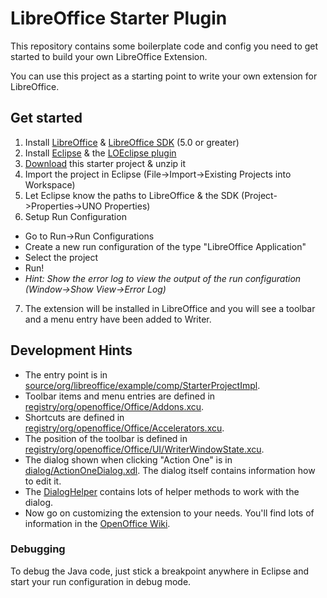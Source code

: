 # LibreOffice Starter Plugin

This repository contains some boilerplate code and config you need to get started to build your own LibreOffice Extension.

You can use this project as a starting point to write your own extension for LibreOffice.

## Get started

1. Install [LibreOffice](http://www.libreoffice.org/download) & [LibreOffice SDK](http://www.libreoffice.org/download) (5.0 or greater)
2. Install [Eclipse](http://www.eclipse.org/) & the [LOEclipse plugin](https://github.com/LibreOffice/loeclipse/#installation)
3. [Download](https://github.com/smehrbrodt/libreoffice-starter-plugin/archive/master.zip) this starter project & unzip it
4. Import the project in Eclipse (File->Import->Existing Projects into Workspace)
5. Let Eclipse know the paths to LibreOffice & the SDK (Project->Properties->UNO Properties)
6. Setup Run Configuration
  * Go to Run->Run Configurations
  * Create a new run configuration of the type "LibreOffice Application"
  * Select the project
  * Run!
  * *Hint: Show the error log to view the output of the run configuration (Window->Show View->Error Log)*
7. The extension will be installed in LibreOffice and you will see a toolbar and a menu entry have been added to Writer.

## Development Hints
* The entry point is in [source/org/libreoffice/example/comp/StarterProjectImpl](https://github.com/smehrbrodt/libreoffice-starter-plugin/blob/master/source/org/libreoffice/example/comp/StarterProjectImpl.java).
* Toolbar items and menu entries are defined in [registry/org/openoffice/Office/Addons.xcu](https://github.com/smehrbrodt/libreoffice-starter-plugin/blob/master/registry/org/openoffice/Office/Addons.xcu).
* Shortcuts are defined in [registry/org/openoffice/Office/Accelerators.xcu](https://github.com/smehrbrodt/libreoffice-starter-plugin/blob/master/registry/org/openoffice/Office/Accelerators.xcu).
* The position of the toolbar is defined in [registry/org/openoffice/Office/UI/WriterWindowState.xcu](https://github.com/smehrbrodt/libreoffice-starter-plugin/blob/master/registry/org/openoffice/Office/UI/WriterWindowState.xcu).
* The dialog shown when clicking "Action One" is in [dialog/ActionOneDialog.xdl](https://github.com/smehrbrodt/libreoffice-starter-plugin/blob/master/dialog/ActionOneDialog.xdl). The dialog itself contains information how to edit it.
* The [DialogHelper](https://github.com/smehrbrodt/libreoffice-starter-plugin/blob/master/source/org/libreoffice/example/helper/DialogHelper.java) contains lots of helper methods to work with the dialog.
* Now go on customizing the extension to your needs. You'll find lots of information in the [OpenOffice Wiki](https://wiki.openoffice.org/wiki/Extensions_development).

### Debugging

To debug the Java code, just stick a breakpoint anywhere in Eclipse and start your run configuration in debug mode.

